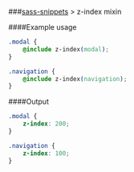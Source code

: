 ###[sass-snippets](../../../../) > z-index mixin

####Example usage
```css
.modal {
    @include z-index(modal);
}

.navigation {
    @include z-index(navigation);
}
```

####Output
```css
.modal {
    z-index: 200;
}

.navigation {
    z-index: 100;
}
```
